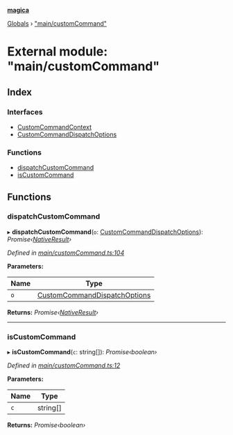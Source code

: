 **[magica](../README.md)**

[Globals](../README.md) › ["main/customCommand"](_main_customcommand_.md)

# External module: "main/customCommand"

## Index

### Interfaces

* [CustomCommandContext](../interfaces/_main_customcommand_.customcommandcontext.md)
* [CustomCommandDispatchOptions](../interfaces/_main_customcommand_.customcommanddispatchoptions.md)

### Functions

* [dispatchCustomCommand](_main_customcommand_.md#dispatchcustomcommand)
* [isCustomCommand](_main_customcommand_.md#iscustomcommand)

## Functions

###  dispatchCustomCommand

▸ **dispatchCustomCommand**(`o`: [CustomCommandDispatchOptions](../interfaces/_main_customcommand_.customcommanddispatchoptions.md)): *Promise‹[NativeResult](../interfaces/_imagemagick_createmain_.nativeresult.md)›*

*Defined in [main/customCommand.ts:104](https://github.com/cancerberoSgx/magica/blob/c127d55/src/main/customCommand.ts#L104)*

**Parameters:**

Name | Type |
------ | ------ |
`o` | [CustomCommandDispatchOptions](../interfaces/_main_customcommand_.customcommanddispatchoptions.md) |

**Returns:** *Promise‹[NativeResult](../interfaces/_imagemagick_createmain_.nativeresult.md)›*

___

###  isCustomCommand

▸ **isCustomCommand**(`c`: string[]): *Promise‹boolean›*

*Defined in [main/customCommand.ts:12](https://github.com/cancerberoSgx/magica/blob/c127d55/src/main/customCommand.ts#L12)*

**Parameters:**

Name | Type |
------ | ------ |
`c` | string[] |

**Returns:** *Promise‹boolean›*
